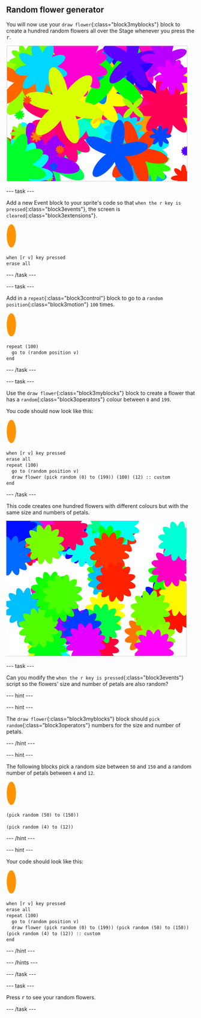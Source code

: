 ## Random flower generator

You will now use your `draw flower`{:class="block3myblocks"} block to create a hundred random flowers all over the Stage whenever you press the <kbd>r</kbd>.

![random flowers](images/flower-random.png)

\--- task \---

Add a new Event block to your sprite's code so that `when the r key is pressed`{:class="block3events"}, the screen is `cleared`{:class="block3extensions"}.

![flower sprite](images/flower-sprite.png)

```blocks3
when [r v] key pressed
erase all
```

\--- /task \---

\--- task \---

Add in a `repeat`{:class="block3control"} block to go to a `random position`{:class="block3motion"} `100` times.

![flower sprite](images/flower-sprite.png)

```blocks3
repeat (100)
  go to (random position v)
end
```

\--- /task \---

\--- task \---

Use the `draw flower`{:class="block3myblocks"} block to create a flower that has a `random`{:class="block3operators"} colour between `0` and `199`.

You code should now look like this:

![flower sprite](images/flower-sprite.png)

```blocks3
when [r v] key pressed
erase all
repeat (100) 
  go to (random position v)
  draw flower (pick random (0) to (199)) (100) (12) :: custom
end
```

\--- /task \---

This code creates one hundred flowers with different colours but with the same size and numbers of petals.

![flowers just with random colours](images/flower-random-colour.png)

\--- task \---

Can you modify the `when the r key is pressed`{:class="block3events"} script so the flowers' size and number of petals are also random?

\--- hint \---

\--- hint \---

The `draw flower`{:class="block3myblocks"} block should `pick random`{:class="block3operators"} numbers for the size and number of petals.

\--- /hint \---

\--- hint \---

The following blocks pick a random size between `50` and `150` and a random number of petals between `4` and `12`.

![flower sprite](images/flower-sprite.png)

```blocks3
(pick random (50) to (150))

(pick random (4) to (12))
```

\--- /hint \---

\--- hint \---

Your code should look like this:

![flower sprite](images/flower-sprite.png)

```blocks3
when [r v] key pressed
erase all
repeat (100) 
  go to (random position v)
  draw flower (pick random (0) to (199)) (pick random (50) to (150)) (pick random (4) to (12)) :: custom
end
```

\--- /hint \---

\--- /hints \---

\--- /task \---

\--- task \---

Press <kbd>r</kbd> to see your random flowers.

\--- /task \---